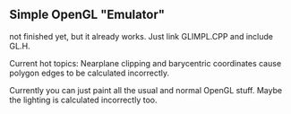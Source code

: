 ## Simple OpenGL "Emulator"

not finished yet, but it already works. Just link GLIMPL.CPP and include GL.H.

Current hot topics: Nearplane clipping and barycentric coordinates cause polygon edges to be calculated incorrectly.

Currently you can just paint all the usual and normal OpenGL stuff. Maybe the lighting is calculated incorrectly too.
